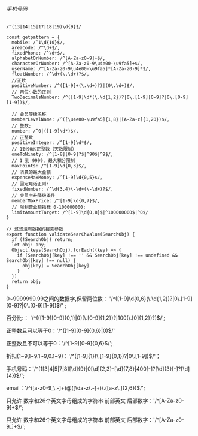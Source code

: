###### 手机号码
```
/^(13|14|15|17|18|19)\d{9}$/
```
```
const getpattern = {
  mobile: /^1\d{10}$/,
  areaCode: /^\d+$/,
  fixedPhone: /^\d+$/,
  alphabetOrNumber: /^[A-Za-z0-9]+$/,
  characterOrNumber: /^[A-Za-z0-9\u4e00-\u9fa5]+$/,
  userName: /^[A-Za-z0-9\u4e00-\u9fa5]*[A-Za-z0-9]*$/,
  floatNumber: /^\d+(\.\d+)?$/,
  //正数
  positiveNumber: /^([1-9]+(\.\d+)?)|(0\.\d+)$/,
  // 两位小数的正则
  TwoDecimalsNumber: /^([1-9]\d*(\.\d{1,2})?|0\.[1-9][0-9]?|0\.[0-9][1-9])$/,

  // 会员等级名称
  memberLevelName: /^([\u4e00-\u9fa5]{1,8}|[A-Za-z]{1,20})$/,
  // 整数;
  number: /^0|([1-9]\d*)$/,
  // 正整数
  positiveInteger: /^[1-9]\d*$/,
  // 1到90的正整数（天数限制）
  oneToNinety: /^[1-8][0-9]?$|^90$|^9$/,
  // 1 到 9999, 最大积分限制
  maxPoints: /^[1-9]\d{0,3}$/,
  // 消费的最大金额
  expenseMaxMoney: /^[1-9]\d{0,5}$/,
  // 固定电话正则:
  fixedNumber: /^\d{3,4}\-\d+(\-\d+)?$/,
  // 会员卡升降级条件
  memberMaxPrice: /^[1-9]\d{0,7}$/,
  // 限制营业额指标 0-100000000;
  limitAmountTarget: /^[1-9]\d{0,8}$|^100000000$|^0$/
}

// 过滤没有数据的搜索参数
export function validateSearChValue(SearchObj) {
  if (!SearchObj) return;
  let obj: any;
  Object.keys(SearchObj).forEach((key) => {
    if (SearchObj[key] !== '' && SearchObj[key] !== undefined && SearchObj[key] !== null) {
      obj[key] = SearchObj[key]
    }
  })
  return obj;
}
```

0~9999999.99之间的数据字,保留两位数：      '/^([1-9]\\d{0,6}(\\.\\d{1,2})?|0\\.[1-9][0-9]?|0\\.[0-9][1-9])$/' ;

百分比:：     '/^(([1-9][0-9]{0,1}|0)(\\.[0-9]{1,2})?|100(\\.[0]{1,2})?)$/';

正整数且可以等于0：'/^([1-9][0-9]{0,6}|0)$/'

正整数且不可以等于0：'/^[1-9][0-9]{0,6}$/';  

折扣(1~9,1~9.1~9,0.1~9)：'/^([1-9]{1}(\\.[1-9]{0,1})?|0\\.[1-9])$/'；

手机号码：'/^(1[3|4|5|7|8][\\d]{9}|0[\\d]{2,3}-[\\d]{7,8}|400[-]?[\\d]{3}[-]?[\\d]{4})$/'; 

 email：'/^([a-z0-9_\\.-]+)@([\\da-z\\.-]+)\\.([a-z\\.]{2,6})$/'; 

只允许 数字和26个英文字母组成的字符串  前部英文  后部数字：'/^[A-Za-z0-9]+$/';

只允许 数字和26个英文字母组成的字符串  前部英文  后部数字：'/^[A-Za-z0-9_]+$/';


